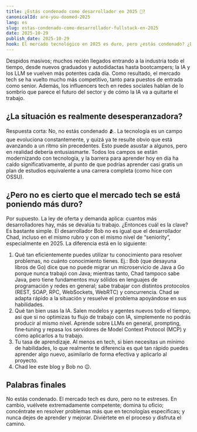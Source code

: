 ```yaml
---
title: ¿Estás condenado como desarrollador en 2025 🤔?
canonicalId: are-you-doomed-2025
lang: es
slug: estas-condenado-como-desarrollador-fullstack-en-2025
date: 2025-10-29
publish_date: 2025-10-29
hook: El mercado tecnológico en 2025 es duro, pero ¿estás condenado? ¿Deberías considerar cambiar de carrera? ¿No te reemplazará la IA en unos años o meses? Sigue leyendo...
---
```


Despidos masivos; muchos recién llegados entrando a la industria todo el tiempo, desde nuevos graduados y autodidactas hasta bootcampers; la IA y los LLM se vuelven más potentes cada día. Como resultado, el mercado tech se ha vuelto mucho más competitivo, tanto para puestos de entrada como senior. Además, los influencers tech en redes sociales hablan de lo sombrío que parece el futuro del sector y de cómo la IA va a quitarte el trabajo.

## ¿La situación es realmente desesperanzadora?

Respuesta corta: No, no estás condenado 🫂. La tecnología es un campo que evoluciona constantemente, y quizá ya te resulte obvio que está avanzando a un ritmo sin precedentes. Esto puede asustar a algunos, pero en realidad debería entusiasmarte. Todos los campos se están modernizando con tecnología, y la barrera para aprender hoy en día ha caído significativamente, al punto de que podrías aprender casi gratis un plan de estudios equivalente a una carrera completa (como hice con OSSU).

## ¿Pero no es cierto que el mercado tech se está poniendo más duro?

Por supuesto. La ley de oferta y demanda aplica: cuantos más desarrolladores hay, más se devalúa tu trabajo. ¿Entonces cuál es la clave? Es bastante simple. El desarrollador Bob no es igual que el desarrollador Chad, incluso en el mismo rubro y con el mismo nivel de “seniority”, especialmente en 2025. La diferencia está en lo siguiente:
1. Qué tan eficientemente puedes utilizar tu conocimiento para resolver problemas, no cuánto conocimiento tienes. Ej.: Bob (que desayuna libros de Go) dice que no puede migrar un microservicio de Java a Go porque nunca trabajó con Java; mientras tanto, Chad tampoco sabe Java, pero tiene fundamentos muy sólidos en lenguajes de programación y redes en general; sabe trabajar con distintos protocolos (REST, SOAP, RPC, WebSockets, WebRTC) y concurrencia. Chad se adapta rápido a la situación y resuelve el problema apoyándose en sus habilidades.
2. Qué tan bien usas la IA. Salen modelos y agentes nuevos todo el tiempo, así que si no optimizas tu flujo de trabajo con IA, simplemente no podrás producir al mismo nivel. Aprende sobre LLMs en general, prompting, fine‑tuning y repasa los servidores de Model Context Protocol (MCP) y cómo aplicarlos a tu trabajo.
3. Tu tasa de aprendizaje. Al menos en tech, si bien necesitas un mínimo de habilidades, lo que realmente te diferencia es qué tan rápido puedes aprender algo nuevo, asimilarlo de forma efectiva y aplicarlo al proyecto.
4. Chad lee este blog y Bob no 😉.

## Palabras finales

No estás condenado. El mercado tech es duro, pero no te estreses. En cambio, vuélvete extremadamente competente; domina tu oficio; concéntrate en resolver problemas más que en tecnologías específicas; y nunca dejes de aprender y mejorar. Diviértete en el proceso y disfruta el camino.
